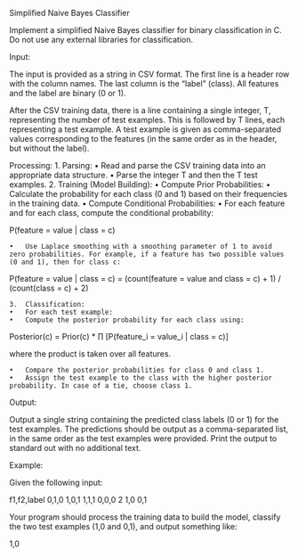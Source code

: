 Simplified Naive Bayes Classifier

Implement a simplified Naive Bayes classifier for binary classification in C. Do not use any external libraries for classification.

Input:

The input is provided as a string in CSV format. The first line is a header row with the column names. The last column is the “label” (class). All features and the label are binary (0 or 1).

After the CSV training data, there is a line containing a single integer, T, representing the number of test examples. This is followed by T lines, each representing a test example. A test example is given as comma-separated values corresponding to the features (in the same order as in the header, but without the label).

Processing:
	1.	Parsing:
	•	Read and parse the CSV training data into an appropriate data structure.
	•	Parse the integer T and then the T test examples.
	2.	Training (Model Building):
	•	Compute Prior Probabilities:
	•	Calculate the probability for each class (0 and 1) based on their frequencies in the training data.
	•	Compute Conditional Probabilities:
	•	For each feature and for each class, compute the conditional probability:

P(feature = value | class = c)


	•	Use Laplace smoothing with a smoothing parameter of 1 to avoid zero probabilities. For example, if a feature has two possible values (0 and 1), then for class c:

P(feature = value | class = c) = (count(feature = value and class = c) + 1) / (count(class = c) + 2)


	3.	Classification:
	•	For each test example:
	•	Compute the posterior probability for each class using:

Posterior(c) = Prior(c) * ∏ [P(feature_i = value_i | class = c)]

where the product is taken over all features.

	•	Compare the posterior probabilities for class 0 and class 1.
	•	Assign the test example to the class with the higher posterior probability. In case of a tie, choose class 1.

Output:

Output a single string containing the predicted class labels (0 or 1) for the test examples. The predictions should be output as a comma-separated list, in the same order as the test examples were provided. Print the output to standard out with no additional text.

Example:

Given the following input:

f1,f2,label
0,1,0
1,0,1
1,1,1
0,0,0
2
1,0
0,1

Your program should process the training data to build the model, classify the two test examples (1,0 and 0,1), and output something like:

1,0

